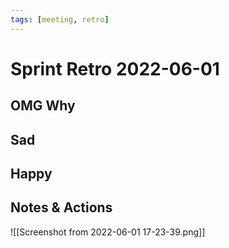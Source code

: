 ```yaml
---
tags: [meeting, retro]
---
```


# Sprint Retro 2022-06-01

## OMG Why
## Sad
## Happy

## Notes & Actions
![[Screenshot from 2022-06-01 17-23-39.png]]